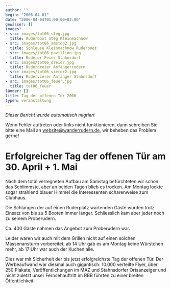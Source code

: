 ```yaml
---
author: ""
begin: "2006-04-01"
date: "2006-04-04T01:00:00+02:00"
gewässer: []
images:
- src: images/tot06_steg.jpg
  title: Ruderboot Steg Kleinmachnow
- src: images/tot06_amsteg2.jpg
  title: Schleuse Kleinmachnow Ruderboot
- src: images/tot06_pavillion.jpg
  title: Ruderer Feier Stahnsdorf
- src: images/tot06_dreier.jpg
  title: Ruderdreier Anfängerrudern
- src: images/tot06_vierer2.jpg
  title: Rudervierer Anfänger Stahnsdorf
- src: images/tot06_feuer.jpg
  title: tot06_feuer
länder: []
title: Tag der offenen Tür 2006
typen: veranstaltung
---
```



*Dieser Bericht wurde automatisch migriert*

Wenn Fehler auftreten oder links nicht funktionieren, dann schreiben Sie bitte eine Mail an website@wanderrudern.de, wir beheben das Problem gerne!



# Erfolgreicher Tag der offenen Tür am 30. April + 1. Mai


Nach dem total verregneten Aufbau am Samstag befürchteten wir schon das Schlimmste, aber an beiden Tagen blieb es trocken. Am Montag lockte sogar strahlend blauer Himmel die Interessenten scharenweise zum Clubhaus.

Die Schlangen der auf einen Ruderplatz wartenden Gäste wurden trotz Einsatz von bis zu 5 Booten immer länger. Schliesslich kam aber jeder noch zu seinem Proberudern.

Ca. 400 Gäste nahmen das Angebot zum Proberudern war.

Leider waren wir auch mit dem Grillen nicht auf einen solchen Massenansturm vorbereitet, ab 14 Uhr gab es am Montag keine Würstchen mehr, ab 17 Uhr war auch der Kuchen alle.

Dies war mit Sicherheit der bis jetzt erfolgreichste Tag der offenen Tür. Der Werbeaufwand war diesmal auch gigantisch. 10.000 verteilte Flyer, über 250 Plakate, Veröffentlichungen im MAZ und Stahnsdorfer Ortsanzeiger und nicht zuletzt unser Fernsehauftritt im RBB führten zu einer breiten Öffentlichkeit.
